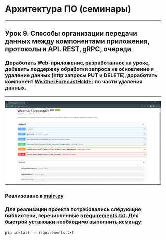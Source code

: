# Архитектура ПО (семинары)

------

## Урок 9. Способы организации передачи данных между компонентами приложения, протоколы и API. REST, gRPC, очереди
### Доработать Web-приложение, разработанное на уроке, добавить поддержку обработки запроса на обновление и удаление данных (http запросы PUT и DELETE), доработать компонент [**WeatherForecastHolder**](models/weather_forecast_holder.py "Ссылка на файл") по части удаления данных.

----------

![WeatherForecastAPI](API_WeatherForecast.png)
### Реализовано в [**main.py**](main.py "Ссылка на файл")
### Для реализации проекта потребовались следующие библиотеки, перечисленные в [**requirements.txt**](requirements.txt "Ссылка на файл"). Для быстрой установки необходимо выполнить команду:
    pip install -r requirements.txt  
